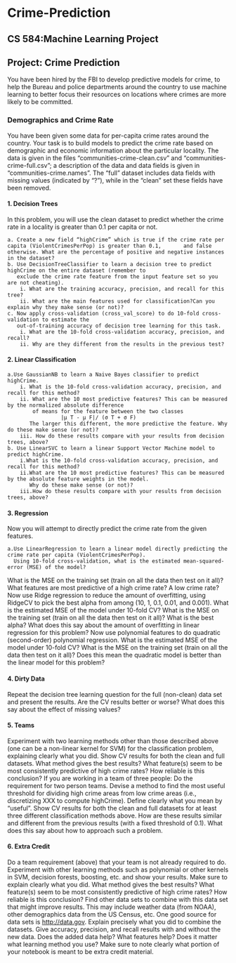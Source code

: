# Crime-Prediction
## CS 584:Machine Learning Project
## Project: Crime Prediction

You have been hired by the FBI to develop predictive models for crime, to help the Bureau and police departments 
around the country to use machine learning to better focus their resources on locations where crimes are more likely 
to be committed.

### Demographics and Crime Rate

You have been given some data for per-capita crime rates around the country. Your task is to build models to predict 
the crime rate based on demographic and economic information about the particular locality. The data is given in the files 
“communities-crime-clean.csv” and “communities-crime-full.csv”; a description of the data and data fields is given in 
“communities-crime.names”. The “full” dataset includes data fields with missing values (indicated by “?”), while in the 
“clean” set these fields have been removed.

#### 1. Decision Trees
In this problem, you will use the clean dataset to predict whether the crime rate in a locality is greater than 0.1 per capita 
or not.

    a. Create a new field “highCrime” which is true if the crime rate per capita (ViolentCrimesPerPop) is greater than 0.1,       and false otherwise. What are the percentage of positive and negative instances in the dataset?
    b. Use DecisionTreeClassifier to learn a decision tree to predict highCrime on the entire dataset (remember to 
       exclude the crime rate feature from the input feature set so you are not cheating). 
        i. What are the training accuracy, precision, and recall for this tree? 
        ii. What are the main features used for classification?Can you explain why they make sense (or not)?
    c. Now apply cross-validation (cross_val_score) to do 10-fold cross-validation to estimate the 
       out-of-training accuracy of decision tree learning for this task.
        i. What are the 10-fold cross-validation accuracy, precision, and recall?
        ii. Why are they different from the results in the previous test?

#### 2. Linear Classification
    a.Use GaussianNB to learn a Naive Bayes classifier to predict highCrime.
        i. What is the 10-fold cross-validation accuracy, precision, and recall for this method?
        ii. What are the 10 most predictive features? This can be measured by the normalized absolute difference 
            of means for the feature between the two classes
                     |μ T - μ F|/ (σ T + σ F)
           The larger this different, the more predictive the feature. Why do these make sense (or not)?
        iii. How do these results compare with your results from decision trees, above?
    b. Use LinearSVC to learn a linear Support Vector Machine model to predict highCrime.
        i.What is the 10-fold cross-validation accuracy, precision, and recall for this method?
        ii.What are the 10 most predictive features? This can be measured by the absolute feature weights in the model. 
           Why do these make sense (or not)?
        iii.How do these results compare with your results from decision trees, above?

#### 3. Regression
Now you will attempt to directly predict the crime rate from the given features.

    a.Use LinearRegression to learn a linear model directly predicting the crime rate per capita (ViolentCrimesPerPop).
      Using 10-fold cross-validation, what is the estimated mean-squared-error (MSE) of the model?
What is the MSE on the training set (train on all the data then test on it all)?
What features are most predictive of a high crime rate? A low crime rate?
Now use Ridge regression to reduce the amount of overfitting, using RidgeCV to pick the best alpha from among (10, 1, 0.1, 0.01, and 0.001).
What is the estimated MSE of the model under 10-fold CV?
What is the MSE on the training set (train on all the data then test on it all)?
What is the best alpha?
What does this say about the amount of overfitting in linear regression for this problem?
Now use polynomial features to do quadratic (second-order) polynomial regression.
What is the estimated MSE of the model under 10-fold CV?
What is the MSE on the training set (train on all the data then test on it all)?
Does this mean the quadratic model is better than the linear model for this problem?

#### 4. Dirty Data
Repeat the decision tree learning question for the full (non-clean) data set and present the results.
Are the CV results better or worse? What does this say about the effect of missing values?

#### 5. Teams 
Experiment with two learning methods other than those described above (one can be a non-linear kernel for SVM) for the classification problem, explaining clearly what you did. Show CV results for both the clean and full datasets.
What method gives the best results?
What feature(s) seem to be most consistently predictive of high crime rates? How reliable is this conclusion?
If you are working in a team of three people:
Do the requirement for two person teams.
Devise a method to find the most useful threshold for dividing high crime areas from low crime areas (i.e., discretizing XXX to compute highCrime). Define clearly what you mean by “useful”.
Show CV results for both the clean and full datasets for at least three different classification methods above.
How are these results similar and different from the previous results (with a fixed threshold of 0.1). What does this say about how to approach such a problem.

#### 6. Extra Credit
Do a team requirement (above) that your team is not already required to do.
Experiment with other learning methods such as polynomial or other kernels in SVM, decision forests, boosting, etc. and show your results. Make sure to explain clearly what you did.
What method gives the best results?
What feature(s) seem to be most consistently predictive of high crime rates? How reliable is this conclusion?
Find other data sets to combine with this data set that might improve results. This may include weather data (from NOAA), other demographics data from the US Census, etc. One good source for data sets is http://data.gov. 
Explain precisely what you did to combine the datasets.
Give accuracy, precision, and recall results with and without the new data.
Does the added data help? What features help? Does it matter what learning method you use?
Make sure to note clearly what portion of your notebook is meant to be extra credit material.
